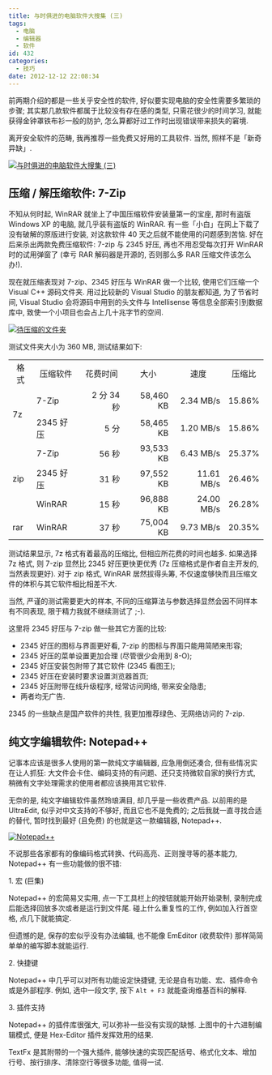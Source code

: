 ```yaml
---
title: 与时俱进的电脑软件大搜集 (三)
tags:
  - 电脑
  - 编辑器
  - 软件
id: 432
categories:
  - 技巧
date: 2012-12-12 22:08:34
---
```


前两期介绍的都是一些关乎安全性的软件, 好似要实现电脑的安全性需要多繁琐的步骤; 其实那几款软件都属于比较没有存在感的类型, 只需花很少的时间学习, 就能获得金钟罩铁布衫一般的防护, 怎么算都好过工作时出现错误带来损失的窘境.

离开安全软件的范畴, 我再推荐一些免费又好用的工具软件. 当然, 照样不是「新奇异缺」.

[![与时俱进的电脑软件大搜集 (三) ](//img.beamnote.com/2012/computer-software-collection-3.jpg)](//img.beamnote.com/2012/computer-software-collection-3.jpg)<!-- more -->

## 压缩 / 解压缩软件: 7-Zip

不知从何时起, WinRAR 就坐上了中国压缩软件安装量第一的宝座, 那时有盗版 Windows XP 的电脑, 就几乎装有盗版的 WinRAR. 有一些「小白」在网上下载了没有破解的原版进行安装, 对这款软件 40 天之后就不能使用的问题感到苦恼. 好在后来杀出两款免费压缩软件: 7-zip 与 2345 好压, 再也不用忍受每次打开 WinRAR 时的试用弹窗了 (幸亏 RAR 解码器是开源的, 否则那么多 RAR 压缩文件该怎么办\!).

现在就压缩表现对 7-zip、2345 好压与 WinRAR 做一个比较, 使用它们压缩一个 Visual C++ 源码文件夹. 用过比较新的 Visual Studio 的朋友都知道, 为了节省时间, Visual Studio 会将源码中用到的头文件与 Intellisense 等信息全部索引到数据库中, 致使一个小项目也会占上几十兆字节的空间.

[![待压缩的文件夹](//img.beamnote.com/2012/folder_to_be_compressed.png)](//img.beamnote.com/2012/folder_to_be_compressed.png)

测试文件夹大小为 360 MB, 测试结果如下:
<table>
<tbody>
<tr>
<td style="text-align: center;">格式</td>
<td style="text-align: center;">压缩软件</td>
<td style="text-align: center;">花费时间</td>
<td style="text-align: center;">大小</td>
<td style="text-align: center;">速度</td>
<td style="text-align: center;">压缩比</td>
</tr>
<tr>
<td rowspan="2">7z</td>
<td>7-Zip</td>
<td style="text-align: right;">2 分 34 秒</td>
<td style="text-align: right;">58,460 KB</td>
<td style="text-align: right;">2.34 MB/s</td>
<td style="text-align: right;">15.86%</td>
</tr>
<tr>
<td>2345 好压</td>
<td style="text-align: right;">5 分</td>
<td style="text-align: right;">58,465 KB</td>
<td style="text-align: right;">1.20 MB/s</td>
<td style="text-align: right;">15.86%</td>
</tr>
<tr>
<td rowspan="3">zip</td>
<td>7-Zip</td>
<td style="text-align: right;">56 秒</td>
<td style="text-align: right;">93,533 KB</td>
<td style="text-align: right;">6.43 MB/s</td>
<td style="text-align: right;">25.37%</td>
</tr>
<tr>
<td>2345 好压</td>
<td style="text-align: right;">31 秒</td>
<td style="text-align: right;">97,552 KB</td>
<td style="text-align: right;">11.61 MB/s</td>
<td style="text-align: right;">26.46%</td>
</tr>
<tr>
<td>WinRAR</td>
<td style="text-align: right;">15 秒</td>
<td style="text-align: right;">96,888 KB</td>
<td style="text-align: right;">24.00 MB/s</td>
<td style="text-align: right;">26.28%</td>
</tr>
<tr>
<td>rar</td>
<td>WinRAR</td>
<td style="text-align: right;">37 秒</td>
<td style="text-align: right;">75,004 KB</td>
<td style="text-align: right;">9.73 MB/s</td>
<td style="text-align: right;">20.35%</td>
</tr>
</tbody>
</table>

测试结果显示, 7z 格式有着最高的压缩比, 但相应所花费的时间也越多. 如果选择 7z 格式, 则 7-zip 显然比 2345 好压更快更优秀 (7z 压缩格式是作者自主开发的, 当然表现更好). 对于 zip 格式, WinRAR 居然拔得头筹, 不仅速度够快而且压缩文件的体积与其它软件相比相差不大.

当然, 严谨的测试需要更大的样本, 不同的压缩算法与参数选择显然会因不同样本有不同表现, 限于精力我就不继续测试了 ;-).

这里将 2345 好压与 7-zip 做一些其它方面的比较:

* 2345 好压的图标与界面更好看, 7-zip 的图标与界面只能用简陋来形容;
* 2345 好压的菜单设置更加合理 (尽管很少会用到 8-O);
* 2345 好压安装包附带了其它软件 (2345 看图王);
* 2345 好压在安装时要求设置浏览器首页;
* 2345 好压附带在线升级程序, 经常访问网络, 带来安全隐患;
* 两者均无广告.

2345 的一些缺点是国产软件的共性, 我更加推荐绿色、无网络访问的 7-zip.

## 纯文字编辑软件: Notepad++

记事本应该是很多人使用的第一款纯文字编辑器, 应急用倒还凑合, 但有些情况实在让人抓狂: 大文件会卡住、编码支持的有问题、还只支持微软自家的换行方式, 稍微有文字处理需求的使用者都应该换用其它软件.

无奈的是, 纯文字编辑软件虽然玲琅满目, 却几乎是一些收费产品. 以前用的是 UltraEdit, 似乎对中文支持的不够好, 而且它也不是免费的; 之后我就一直寻找合适的替代, 暂时找到最好 (且免费) 的也就是这一款编辑器, Notepad++.

[![Notepad++](//img.beamnote.com/2012/notepad++.png)](//img.beamnote.com/2012/notepad++.png)

不说那些各家都有的像编码格式转换、代码高亮、正则搜寻等的基本能力, Notepad++ 有一些功能做的很不错:

1\. 宏 (巨集)

Notepad++ 的宏简易又实用, 点一下工具栏上的按钮就能开始开始录制, 录制完成后能选择回放多次或者是运行到文件尾. 碰上什么重复性的工作, 例如加入行首空格, 点几下就能搞定.

但遗憾的是, 保存的宏似乎没有办法编辑, 也不能像 EmEditor (收费软件) 那样简简单单的编写脚本就能运行.

2\. 快捷键

Notepad++ 中几乎可以对所有功能设定快捷键, 无论是自有功能、宏、插件命令或是外部程序. 例如, 选中一段文字, 按下 `Alt + F3` 就能查询维基百科的解释.

3\. 插件支持

Notepad++ 的插件库很强大, 可以弥补一些没有实现的缺憾. 上图中的十六进制编辑模式, 便是 Hex-Editor 插件发挥效用的结果.

TextFx 是其附带的一个强大插件, 能够快速的实现匹配括号、格式化文本、增加行号、按行排序、清除空行等很多功能, 值得一试.
